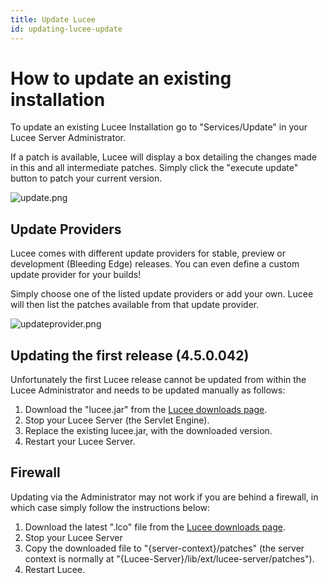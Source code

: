 ```yaml
---
title: Update Lucee
id: updating-lucee-update
---
```


# How to update an existing installation #
To update an existing Lucee Installation go to "Services/Update" in your Lucee Server Administrator.

If a patch is available, Lucee will display a box detailing the changes made in this and all intermediate patches. Simply click the "execute update" button to patch your current version.

![update.png](https://bitbucket.org/repo/rX87Rq/images/1091096189-update.png)

## Update Providers ##
Lucee comes with different update providers for stable, preview or development (Bleeding Edge) releases. You can even define a custom update provider for your builds!

Simply choose one of the listed update providers or add your own. Lucee will then list the patches available from that update provider.

![updateprovider.png](https://bitbucket.org/repo/rX87Rq/images/3132184673-updateprovider.png)

## Updating the first release (4.5.0.042) ##
Unfortunately the first Lucee release cannot be updated from within the Lucee Administrator and needs to be updated manually as follows:

1. Download the "lucee.jar" from the [Lucee downloads page](http://stable.lucee.org/download/?type=releases).
2. Stop your Lucee Server (the Servlet Engine).
3. Replace the existing lucee.jar, with the downloaded version.
4. Restart your Lucee Server.

## Firewall ##
Updating via the Administrator may not work if you are behind a firewall, in which case simply follow the instructions below:

1. Download the latest ".lco" file from the [Lucee downloads page](http://stable.lucee.org/download/?type=releases).
2. Stop your Lucee Server
3. Copy the downloaded file to "{server-context}/patches" (the server context is normally at  "{Lucee-Server}/lib/ext/lucee-server/patches").
3. Restart Lucee.
